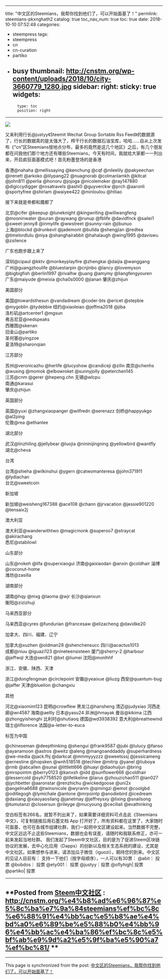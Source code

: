 
---
title: "中文区的Steemians，我帮你找到他们了，可以开始面基了！"
permlink: steemians-pkxnghath2
catalog: true
toc_nav_num: true
toc: true
date: 2018-10-10 07:52:48
categories:
- steempress
tags:
- steempress
- cn
- cn-curation
- partiko
- busy
thumbnail: http://cnstm.org/wp-content/uploads/2018/10/city-3660779_1280.jpg
sidebar:
    right:
        sticky: true
widgets:
    -
        type: toc
        position: right
---


![](http://cnstm.org/wp-content/uploads/2018/10/city-3660779_1280.jpg) 

又来利用行长@justyy《Steemit Wechat Group Sortable Rss Feed》的数据源了，行长的数据真的是太强大了，榨干行长的数据石油宝库，哈哈......自从上次发布《“cn”区Steemians按地点分布，最多的竟然是这几个地区》之后，有几个朋友都在问我他们那个地方还有哪些Steemians，今天有时间，我就给大家都一一列出来，开启疯狂面基模式吧！首先粉墨登场的是香港

香港@nahaha @mellissaying @kenchung @cqf @nileelily @pakyeechan @irenett @arkoko @lilypang22 @nuagnorab @colmanlamkh @kitcat @john811 @perlia @honoru @jojoga @nicolemoker @ray147880 @digiccydigger @rosatravels @ashi0 @guyverckw @prch @aaronli @sportyfree @shirlam @waiyee422 @minloulou @htliao

接下来就是帝都和魔都了

北京@cifer @keepup @luneknight @kingwriting @willwangfeng @mooninwater @xuran @raywang @runup @fblife @davidfnck @sailei1 @sweet-jenny8 @inmylife @wwstreet @sunny-rain @jibunuo   
上海@blockd @drunkevil @jademont @bullda @shengjian @redtea @timelordlulu @niya @shanghairabbit @hahalaugh @wing1995 @daviswu @zsilence

广东也跑步跟上来了

深圳@cipaul @kktv @monkeyplayfire @zhengkai @daijia @wanggang   
广州@guangzhoulife @bluestarpin @cnjinbo @lancy @lovemyson @bigbigfish @berlin1997 @rivalhw @uang @amymy @liangfengyouren  
广东@maiyude @meixia @cha0s0000 @jianan
肇庆@zhijun   

美国部分

美国@towardsthesun @vandadream @coder-bts @ericet @stepbie @mygoblin @tydebbie
纽约@xiaoleiao @jeffma2018 @jiba   
洛杉矶@artcenter1 @mgsun    
弗吉尼亚@nedspeaks     
西雅图@skenan    
旧金山@partiko     
圣何塞@yingzoe     
夏洛特@sharonqian   
  
江苏部分

苏州@veronicazhu @herlife @lucyshow @candiceji @zilin
南京@chenhs @wuxing @momok @elbowroket  @sunnyjolly @peterchen145  
江苏@cnm @gerer @hepeng.chn 
无锡@wlcpu    
南通@karasui    
肇庆@zhijun    

英国部分

英国@yuxi @zhangxiaopanger @wilfredn @serenazz
剑桥@happyukgo @al2ping   
伦敦@rea @ethanlee   

湖北部分

武汉@linzhiling @jellybear @luojia @nininijingning @yellowbird @wantfly  
湖北@cheva   

台湾

台湾@shieha @wilkinshui @ygern @catwomanteresa @john371911 @lydiachan   
台北@sweetcoin    

新加坡

新加坡@weisheng167388 @ace108 @chann @jrvacation @jessie901220 @tensaix2j  

澳大利亚

澳大利亚@wanderwithtwo @magicmonk @superoo7 @straycat @akirachang   
悉尼@stabilowl   

山东部分

山东@nokeh @lifa @superxiaogui
济南@gaixiaodan @anxin @coldhair
淄博@coconut-home  
潍坊@zasilla    
    
湖南部分

湖南@hqy @mxg @laoma @wjr
长沙@qianxun   
衡阳@zizizhuji   

马来西亚部分

马来西亚@cyres @fundurian @francesaw @elizacheng @davidke20   

加拿大、四川、福建、辽宁

加拿大@xuzhen @oldman28 @shenchensucc
四川@acactus1013   
成都@niuu @iguazi123 @nineteensixteen 
厦门@sherry-2 @harbour @jeffwql
大连@sen821 @bxt @liumei
沈阳@monlhhf   

浙江、安徽、陕西、天津

浙江@dongfengman @circlepoint
安徽@yeaixue @liuzg
西安@quantum-bug @jaffer
天津@bluelion @changxiu

其他

河北@xiaomim123
昆明@crowflew
黑龙江@hansheng
清迈@judyxiao
河西走廊@wr4587
海南@aellly
日本@yasu24
非洲@hmayak
曼谷@kikima
江西@zhongyishenghi
比利时@shutiaoq
德国@wd3938392
意大利@breathewind
瑞士@liflorence
法国@a-letter-to-euca

标签为中国

@chineseman @deepthinking @shengui @frank9587 @jubi @lulucy @fanso @ayanamoon @astros @weitz @aleng @mangoanddaddy @superhardness @we-media @jack.fhj @darkcat @mmmyyyzzz @sweetsssj @jessicameng @ernestine @hopsken @wnh518518 @techlee @mitrip @yanel @liuboya @rmb @abcallen @sunai @littlett666 @huayi @diaohuijun @bring @mrspointm @berry0123 @kanxsh @idd @sunflower666 @coldhair @lessercold @syh7758520 @lifelikeline @larus @zhouzichao511 @ian027 @jychbetter @aaronstar @renzhichu @wickedgoose @uni2x @angelina6688 @twinsnicole @wyranm @qimingzi @emot @coolgbd @odillegogh @lymichale @antone @mrpointp @anodiebird @icedream @daxiang @xiaoyaosilang @janetmay @jeffreysxy @lixing @snailsong @tumutanzi @closersun @rileyge @mucyoung @ceciliali @evathinking

空白标签有266名，就暂不列出来了，如果需要详细资料可点击此《Steemians 中文》，可复制链接后用石墨文档 App 打开好了，所有资料都在这里了，大家随时可面基，也可在各城市组建社群，我们一起把中文区建设起来。当然数据不完整，中文区远远不止这些Steemians，数据也会有误差，请随时和我联系修正，亦可一起来发起当地社群。
我们发起了Steem中文社区，目的是为了促进Steem区块链协议的发展，去中心化应用（Dapps）的创新以及相关生态系统的建设，尤其是中文社区。如果想参与进来，请添加瓜子微信（iguozi），期待您的到来。中文区的见证人目前有：
支持一下他们（按字母顺序），一人可以有30票：
@abit｜ 投票
@bobdos｜ 投票
@ety001｜ 投票
@justyy｜投票
@oflyhigh| 投票
@partiko| 投票

-------
**Posted from [Steem中文社区](http://cnstm.org) : http://cnstm.org/%e4%b8%ad%e6%96%87%e5%8c%ba%e7%9a%84steemians%ef%bc%8c%e6%88%91%e4%bb%ac%e5%b8%ae%e4%bd%a0%e6%89%be%e5%88%b0%e4%bb%96%e4%bb%ac%e4%ba%86%ef%bc%8c%e5%bf%ab%e9%9d%a2%e5%9f%ba%e5%90%a7%ef%bc%81/ **
-------

- - -

This page is synchronized from the post: [中文区的Steemians，我帮你找到他们了，可以开始面基了！](https://steemit.com/@iguazi123/steemians-pkxnghath2)

